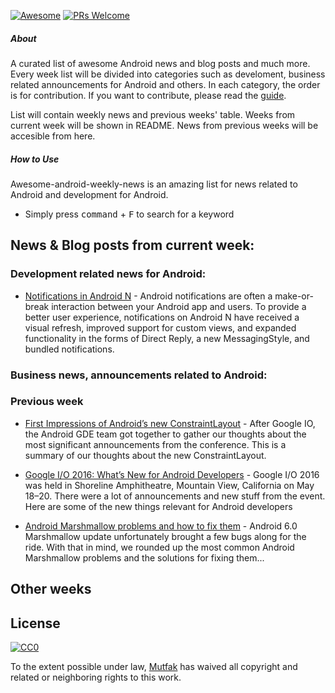 [![Awesome](https://cdn.rawgit.com/sindresorhus/awesome/d7305f38d29fed78fa85652e3a63e154dd8e8829/media/badge.svg)](https://github.com/sindresorhus/awesome)
[![PRs Welcome](https://img.shields.io/badge/PRs-welcome-brightgreen.svg)](http://makeapullrequest.com)

##### About

A curated list of awesome Android news and blog posts and much more.
Every week list will be divided into categories such as develoment, business related announcements for Android and others. In each category, the order is for contribution. If you want to contribute, please read the [guide](https://github.com/mutfak/awesome-android-weekly-news/blob/master/CONTRIBUTION.md).

List will contain weekly news and previous weeks' table.
Weeks from current week will be shown in README.
News from previous weeks will be accesible from here.

##### How to Use
Awesome-android-weekly-news is an amazing list for news related to Android and development for Android.
- Simply press <kbd>command</kbd> + <kbd>F</kbd> to search for a keyword

## News & Blog posts from current week:

### Development related news for Android:
- [Notifications in Android N](http://android-developers.blogspot.com.tr/2016/06/notifications-in-android-n.html) - Android notifications are often a make-or-break interaction between your Android app and users. To provide a better user experience, notifications on Android N have received a visual refresh, improved support for custom views, and expanded functionality in the forms of Direct Reply, a new MessagingStyle, and bundled notifications.

### Business news, announcements related to Android:


### Previous week

- [First Impressions of Android’s new ConstraintLayout](https://medium.com/google-developer-experts/first-impressions-of-androids-new-constraintlayout-c6d081b2bc2a#.f4z7f7rlg) - After Google IO, the Android GDE team got together to gather our thoughts about the most significant announcements from the conference. This is a summary of our thoughts about the new ConstraintLayout.

- [Google I/O 2016: What’s New for Android Developers](https://medium.com/android-news/google-i-o-2016-whats-new-for-android-developers-2a172766cecb#.x2ubsdihn) - Google I/O 2016 was held in Shoreline Amphitheatre, Mountain View, California on May 18–20. There were a lot of announcements and new stuff from the event. Here are some of the new things relevant for Android developers 

- [Android Marshmallow problems and how to fix them](https://www.androidpit.com/android-marshmallow-problems-and-how-to-fix-them) - Android 6.0 Marshmallow update unfortunately brought a few bugs along for the ride. With that in mind, we rounded up the most common Android Marshmallow problems and the solutions for fixing them...

## Other weeks


## License

[![CC0](http://mirrors.creativecommons.org/presskit/buttons/88x31/svg/cc-zero.svg)](https://creativecommons.org/publicdomain/zero/1.0/)

To the extent possible under law, [Mutfak](https://github.com/mutfak) has waived all copyright and related or neighboring rights to this work.
